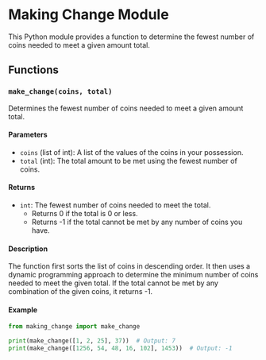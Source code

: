 # Making Change Module

This Python module provides a function to determine the fewest number of coins needed to meet a given amount total.

## Functions

### `make_change(coins, total)`

Determines the fewest number of coins needed to meet a given amount total.

#### Parameters

- `coins` (list of int): A list of the values of the coins in your possession.
- `total` (int): The total amount to be met using the fewest number of coins.

#### Returns

- `int`: The fewest number of coins needed to meet the total.
  - Returns 0 if the total is 0 or less.
  - Returns -1 if the total cannot be met by any number of coins you have.

#### Description

The function first sorts the list of coins in descending order. It then uses a dynamic programming approach to determine the minimum number of coins needed to meet the given total. If the total cannot be met by any combination of the given coins, it returns -1.

#### Example

```python
from making_change import make_change

print(make_change([1, 2, 25], 37))  # Output: 7
print(make_change([1256, 54, 48, 16, 102], 1453))  # Output: -1
```
